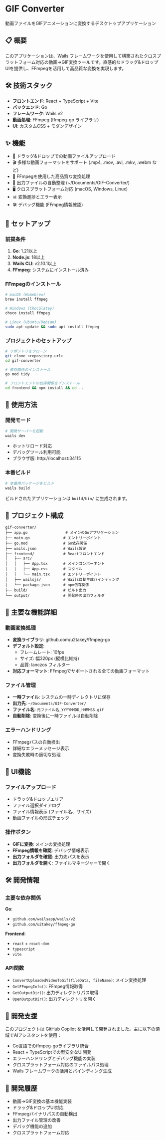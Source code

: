 # GIF Converter

動画ファイルをGIFアニメーションに変換するデスクトップアプリケーション

## 📋 概要

このアプリケーションは、Wails フレームワークを使用して構築されたクロスプラットフォーム対応の動画→GIF変換ツールです。直感的なドラッグ&ドロップUIを提供し、FFmpegを活用して高品質な変換を実現します。

## 🛠️ 技術スタック

- **フロントエンド**: React + TypeScript + Vite
- **バックエンド**: Go
- **フレームワーク**: Wails v2
- **動画処理**: FFmpeg (ffmpeg-go ライブラリ)
- **UI**: カスタムCSS + モダンデザイン

## ✨ 機能

- 📁 ドラッグ&ドロップでの動画ファイルアップロード
- 🎬 多様な動画フォーマットをサポート (.mp4, .mov, .avi, .mkv, .webm など)
- 🔄 FFmpegを使用した高品質な変換処理
- 📂 出力ファイルの自動整理 (~/Documents/GIF-Converter/)
- 🖥️ クロスプラットフォーム対応 (macOS, Windows, Linux)
- 📊 変換進捗とエラー表示
- 🛠️ デバッグ機能 (FFmpeg情報確認)

## 🚀 セットアップ

### 前提条件

1. **Go**: 1.21以上
2. **Node.js**: 18以上
3. **Wails CLI**: v2.10.1以上
4. **FFmpeg**: システムにインストール済み

### FFmpegのインストール

```bash
# macOS (Homebrew)
brew install ffmpeg

# Windows (Chocolatey)
choco install ffmpeg

# Linux (Ubuntu/Debian)
sudo apt update && sudo apt install ffmpeg
```

### プロジェクトのセットアップ

```bash
# リポジトリをクローン
git clone <repository-url>
cd gif-converter

# 依存関係のインストール
go mod tidy

# フロントエンドの依存関係をインストール
cd frontend && npm install && cd ..
```

## 🎯 使用方法

### 開発モード

```bash
# 開発サーバーを起動
wails dev
```

- ホットリロード対応
- デバッグツール利用可能
- ブラウザ版: http://localhost:34115

### 本番ビルド

```bash
# 本番用パッケージをビルド
wails build
```

ビルドされたアプリケーションは `build/bin/` に生成されます。

## 📁 プロジェクト構成

```
gif-converter/
├── app.go                 # メインのGoアプリケーション
├── main.go               # エントリーポイント
├── go.mod                # Go依存関係
├── wails.json            # Wails設定
├── frontend/             # Reactフロントエンド
│   ├── src/
│   │   ├── App.tsx       # メインコンポーネント
│   │   ├── App.css       # スタイル
│   │   └── main.tsx      # エントリーポイント
│   ├── wailsjs/          # Wails自動生成バインディング
│   └── package.json      # npm依存関係
├── build/                # ビルド出力
└── output/               # 開発時の出力フォルダ
```

## 🔧 主要な機能詳細

### 動画変換処理

- **変換ライブラリ**: github.com/u2takey/ffmpeg-go
- **デフォルト設定**: 
  - フレームレート: 10fps
  - サイズ: 幅320px (縦横比維持)
  - 品質: lanczos フィルター
- **対応フォーマット**: FFmpegでサポートされる全ての動画フォーマット

### ファイル管理

- **一時ファイル**: システムの一時ディレクトリに保存
- **出力先**: `~/Documents/GIF-Converter/`
- **ファイル名**: `元ファイル名_YYYYMMDD_HHMMSS.gif`
- **自動削除**: 変換後に一時ファイルは自動削除

### エラーハンドリング

- FFmpegパスの自動検出
- 詳細なエラーメッセージ表示
- 変換失敗時の適切な処理

## 🎨 UI機能

### ファイルアップロード

- ドラッグ&ドロップエリア
- ファイル選択ダイアログ
- ファイル情報表示 (ファイル名、サイズ)
- 動画ファイルの形式チェック

### 操作ボタン

- **GIFに変換**: メインの変換処理
- **FFmpeg情報を確認**: デバッグ情報表示
- **出力フォルダを確認**: 出力先パスを表示
- **出力フォルダを開く**: ファイルマネージャーで開く

## 🛠️ 開発情報

### 主要な依存関係

**Go**:
- `github.com/wailsapp/wails/v2`
- `github.com/u2takey/ffmpeg-go`

**Frontend**:
- `react` + `react-dom`
- `typescript`
- `vite`

### API関数

- `ConvertUploadedVideoToGif(fileData, fileName)`: メイン変換処理
- `GetFFmpegInfo()`: FFmpeg情報取得
- `GetOutputDir()`: 出力ディレクトリパス取得
- `OpenOutputDir()`: 出力ディレクトリを開く

## 🤖 開発支援

このプロジェクトは GitHub Copilot を活用して開発されました。主に以下の領域でAIアシスタントを使用：

- Go言語でのffmpeg-goライブラリ統合
- React + TypeScriptでの型安全なUI開発
- エラーハンドリングとデバッグ機能の実装
- クロスプラットフォーム対応のファイルパス処理
- Wails フレームワークの活用とバインディング生成

## 📝 開発履歴

- 動画→GIF変換の基本機能実装
- ドラッグ&ドロップUI対応
- FFmpegバイナリパスの自動検出
- 出力ファイル管理の改善
- デバッグ機能の追加
- クロスプラットフォーム対応

